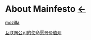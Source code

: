 #  About Mainfesto  [←](../index.md)

[mozilla](https://www.mozilla.org/en-GB/about/manifesto/)

[互联网公司的使命愿景价值观](https://www.cnblogs.com/yeahwell/p/13647725.html)

[]()

[]()
